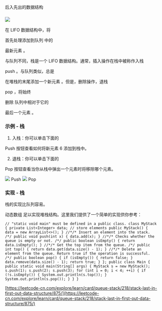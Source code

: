 后入先出的数据结构

### ![](https://aliyun-lc-upload.oss-cn-hangzhou.aliyuncs.com/aliyun-lc-upload/uploads/2018/06/03/screen-shot-2018-06-02-at-203523.png)

在 LIFO 数据结构中，将

首先处理添加到队列
中的

最新元素
。

与队列不同，栈是一个 LIFO 数据结构。通常，插入操作在栈中被称作入栈

push
。与队列类似，总是

在堆栈的末尾添加一个新元素
。但是，删除操作，退栈

pop
，将始终

删除
队列中相对于它的

最后一个元素
。

### 示例 - 栈

1. 入栈：你可以单击下面的

Push
按钮查看如何将新元素 6 添加到栈中。

2. 退栈：你可以单击下面的

Pop
按钮查看当你从栈中弹出一个元素时将移除哪个元素。

![](https://aliyun-lc-upload.oss-cn-hangzhou.aliyuncs.com/aliyun-lc-upload/uploads/2018/06/03/screen-shot-2018-06-03-at-113737.png) Push ![](https://aliyun-lc-upload.oss-cn-hangzhou.aliyuncs.com/aliyun-lc-upload/uploads/2018/06/03/screen-shot-2018-06-03-at-113755.png) Pop

### 实现 - 栈

栈的实现比队列容易。

动态数组
足以实现堆栈结构。这里我们提供了一个简单的实现供你参考：

```
// "static void main" must be defined in a public class. class MyStack { private List<Integer> data; // store elements public MyStack() { data = new ArrayList<>(); } //*/* Insert an element into the stack. /*/ public void push(int x) { data.add(x); } //*/* Checks whether the queue is empty or not. /*/ public boolean isEmpty() { return data.isEmpty(); } //*/* Get the top item from the queue. /*/ public int top() { return data.get(data.size() - 1); } //*/* Delete an element from the queue. Return true if the operation is successful. /*/ public boolean pop() { if (isEmpty()) { return false; } data.remove(data.size() - 1); return true; } }; public class Main { public static void main(String[] args) { MyStack s = new MyStack(); s.push(1); s.push(2); s.push(3); for (int i = 0; i < 4; ++i) { if (!s.isEmpty()) { System.out.println(s.top()); } System.out.println(s.pop()); } } }
```

[https://leetcode-cn.com/explore/learn/card/queue-stack/218/stack-last-in-first-out-data-structure/875/](https://leetcode-cn.com/explore/learn/card/queue-stack/218/stack-last-in-first-out-data-structure/875/)